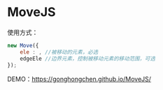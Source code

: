 # MoveJS

使用方式：
```javaScript
new Move({
    ele : , //被移动的元素，必选
    edgeEle //边界元素，控制被移动元素的移动范围，可选
});
```
DEMO：https://gonghongchen.github.io/MoveJS/


